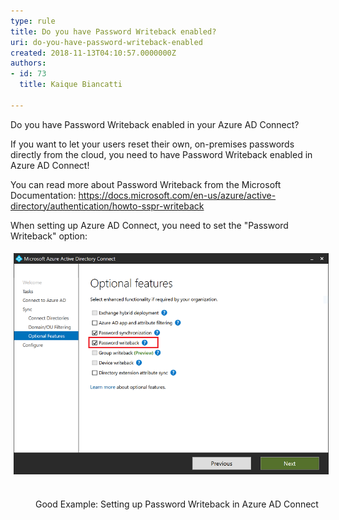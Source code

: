 ```yaml
---
type: rule
title: Do you have Password Writeback enabled?
uri: do-you-have-password-writeback-enabled
created: 2018-11-13T04:10:57.0000000Z
authors:
- id: 73
  title: Kaique Biancatti

---
```




<span class='intro'> Do you have Password Writeback enabled in your Azure AD Connect?<br> </span>

<p>If you want to let your users reset their own, on-premises passwords directly from the cloud, you need to have Password Writeback enabled in Azure AD Connect!</p><p>You can read more about Password Writeback from the Microsoft Documentation&#58; <a href="https&#58;//docs.microsoft.com/en-us/azure/active-directory/authentication/howto-sspr-writeback">https&#58;//docs.microsoft.com/en-us/azure/active-directory/authentication/howto-sspr-writeback</a> <br></p><p>When setting up Azure AD Connect, you need to set the &quot;Password Writeback&quot; option&#58;</p><p><img src="enablepasswordwriteback.png" alt="enablepasswordwriteback.png" style="margin&#58;5px;" />&#160;</p><dd class="ssw15-rteElement-FigureGood">Good Example&#58; Setting up Password Writeback in Azure AD Connect</dd><dt><br></dt>


